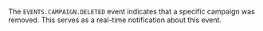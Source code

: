 The `EVENTS.CAMPAIGN.DELETED` event indicates that a specific campaign was removed. This serves as a real-time notification about this event.